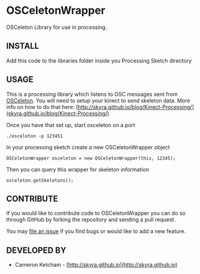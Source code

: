 OSCeletonWrapper
================

OSCeleton Library for use in processing.

INSTALL
-------

Add this code to the libraries folder inside you Processing Sketch directory

USAGE
-----

This is a processing library which listens to OSC messages sent from
[OSCeleton](https://github.com/Sensebloom/OSCeleton). You will need to
setup your kinect to send skeleton data. More info on how to do that here:
[http://skyra.github.io/blog/Kinect-Processing/](skyra.github.io/blog/Kinect-Processing/)

Once you have that set up, start osceleton on a port

    ./osceleton -p 123451
    
In your processing sketch create a new OSCeletonWrapper object

    OSCeletonWrapper osceleton = new OSCeletonWrapper(this, 12345);

Then you can query this wrapper for skeleton information

    osceleton.getSkeletons();

CONTRIBUTE
----------

If you would like to contribute code to OSCeletonWrapper you can do so through
GitHub by forking the repository and sending a pull request.

You may [file an issue](https://github.com/cketcham/OSCeletonWrapper/issues/new)
if you find bugs or would like to add a new feature.


DEVELOPED BY
------------

* Cameron Ketcham - [http://skyra.github.io](http://skyra.github.io)
